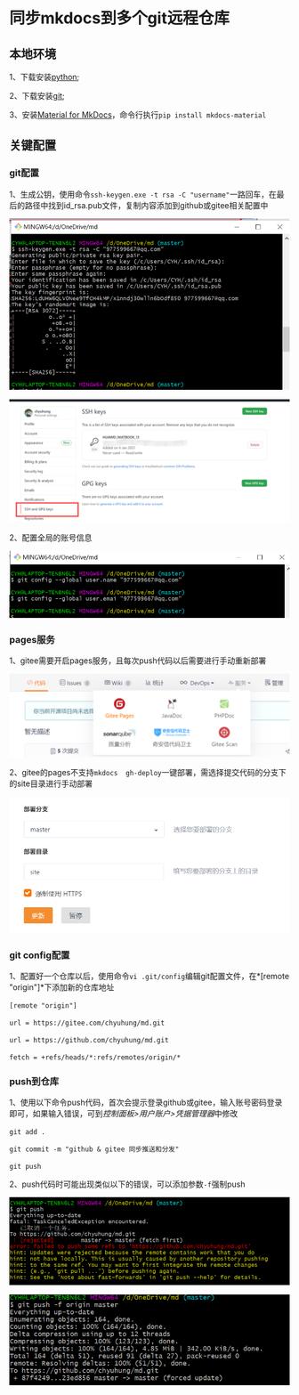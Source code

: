 # 同步mkdocs到多个git远程仓库

## 本地环境

1、下载安装[python](https://www.python.org/);

2、下载安装[git](https://git-scm.com/download/win);

3、安装[Material for MkDocs](https://squidfunk.github.io/mkdocs-material/)，命令行执行`pip install mkdocs-material`

## 关键配置

### git配置

1、生成公钥，使用命令`ssh-keygen.exe -t rsa -C "username"`一路回车，在最后的路径中找到id_rsa.pub文件，复制内容添加到github或gitee相关配置中

![image-20210106151952013](同步mkdocs到多个git远程仓库.assets/image-20210106151952013.png)

![image-20210106152319690](同步mkdocs到多个git远程仓库.assets/image-20210106152319690.png)

2、配置全局的账号信息

![image-20210106152534531](同步mkdocs到多个git远程仓库.assets/image-20210106152534531.png)

### pages服务

1、gitee需要开启pages服务，且每次push代码以后需要进行手动重新部署

![image-20200918154047272](同步mkdocs到多个git远程仓库.assets/image-20200918154047272.png)

2、gitee的pages不支持`mkdocs  gh-deploy`一键部署，需选择提交代码的分支下的site目录进行手动部署

![image-20200918154112115](同步mkdocs到多个git远程仓库.assets/image-20200918154112115.png)

### git config配置

1、配置好一个仓库以后，使用命令`vi .git/config`编辑git配置文件，在*[remote "origin"]*下添加新的仓库地址

`[remote "origin"]`

`url = https://gitee.com/chyuhung/md.git`

`url = https://github.com/chyuhung/md.git`

`fetch = +refs/heads/*:refs/remotes/origin/*`

### push到仓库

1、使用以下命令push代码，首次会提示登录github或gitee，输入账号密码登录即可，如果输入错误，可到*控制面板>用户账户>凭据管理器*中修改

`git add .` 

`git commit -m "github & gitee 同步推送和分发"` 

`git push`



2、push代码时可能出现类似以下的错误，可以添加参数`-f`强制push

![image-20200918155117390](同步mkdocs到多个git远程仓库.assets/image-20200918155117390.png)

![image-20200918155752887](同步mkdocs到多个git远程仓库.assets/image-20200918155752887.png)